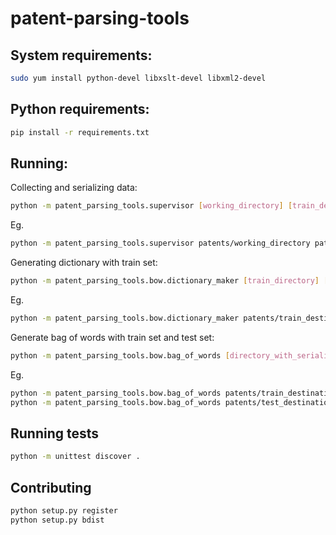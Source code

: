 patent-parsing-tools
====================

## System requirements:

```Bash
sudo yum install python-devel libxslt-devel libxml2-devel
```

## Python requirements:

```Bash
pip install -r requirements.txt
```

## Running:

Collecting and serializing data:
```Bash
python -m patent_parsing_tools.supervisor [working_directory] [train_destination] [test_destination] [year_from] [year_to]
```

Eg.
```Bash
python -m patent_parsing_tools.supervisor patents/working_directory patents/train_destination patents/test_destination 2014 2015
```

Generating dictionary with train set:
```Bash
python -m patent_parsing_tools.bow.dictionary_maker [train_directory] [max_parsed_patents] [dict_max_size] [dictionary_name]
```

Eg.
```Bash
python -m patent_parsing_tools.bow.dictionary_maker patents/train_destination 1000000000 4096 dictionary.txt
```

Generate bag of words with train set and test set:
```Bash
python -m patent_parsing_tools.bow.bag_of_words [directory_with_serialized_patents] [destination_directory] [dictionary.txt] [package_size > 1024]
```

Eg.
```Bash
python -m patent_parsing_tools.bow.bag_of_words patents/train_destination patents/final_dataset_train dictionary.txt 1048576
python -m patent_parsing_tools.bow.bag_of_words patents/test_destination patents/final_dataset_test dictionary.txt 1048576
```

## Running tests

```Bash
python -m unittest discover .
```

## Contributing

```Bash
python setup.py register
python setup.py bdist
```
